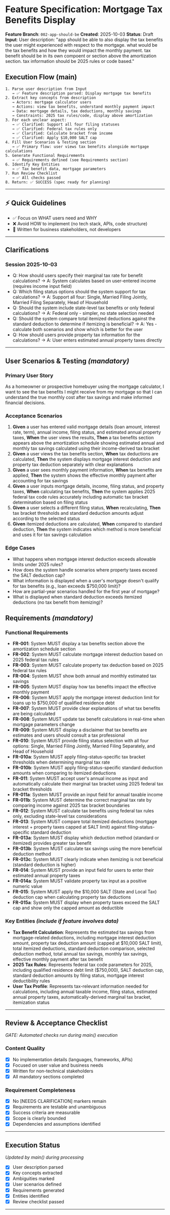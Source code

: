 # Feature Specification: Mortgage Tax Benefits Display

**Feature Branch**: `002-app-should-be`
**Created**: 2025-10-03
**Status**: Draft
**Input**: User description: "app should be able to also display the tax benefits the user might experienced with respect to the mortgage. what would be the tax benefits and how they would impact the monthly payment. tax benefit should be in its own compoent or section above the amortization section. tax information should be 2025 rules or code based."

## Execution Flow (main)
```
1. Parse user description from Input
   → ✅ Feature description parsed: Display mortgage tax benefits
2. Extract key concepts from description
   → Actors: mortgage calculator users
   → Actions: view tax benefits, understand monthly payment impact
   → Data: mortgage details, tax deductions, monthly savings
   → Constraints: 2025 tax rules/code, display above amortization
3. For each unclear aspect:
   → ✅ Clarified: Support all four filing statuses
   → ✅ Clarified: Federal tax rules only
   → ✅ Clarified: Calculate bracket from income
   → ✅ Clarified: Apply $10,000 SALT cap
4. Fill User Scenarios & Testing section
   → ✅ Primary flow: user views tax benefits alongside mortgage calculations
5. Generate Functional Requirements
   → ✅ Requirements defined (see Requirements section)
6. Identify Key Entities
   → ✅ Tax benefit data, mortgage parameters
7. Run Review Checklist
   → ✅ All checks passed
8. Return: ✅ SUCCESS (spec ready for planning)
```

---

## ⚡ Quick Guidelines
- ✅ Focus on WHAT users need and WHY
- ❌ Avoid HOW to implement (no tech stack, APIs, code structure)
- 👥 Written for business stakeholders, not developers

---

## Clarifications

### Session 2025-10-03
- Q: How should users specify their marginal tax rate for benefit calculations? → A: System calculates based on user-entered income (requires income input field)
- Q: Which filing status options should the system support for tax calculations? → A: Support all four: Single, Married Filing Jointly, Married Filing Separately, Head of Household
- Q: Should the system include state-level tax benefits or only federal calculations? → A: Federal only - simpler, no state selection needed
- Q: Should the system compare total itemized deductions against the standard deduction to determine if itemizing is beneficial? → A: Yes - calculate both scenarios and show which is better for the user
- Q: How should users provide property tax information for the calculations? → A: User enters estimated annual property taxes directly

---

## User Scenarios & Testing *(mandatory)*

### Primary User Story
As a homeowner or prospective homebuyer using the mortgage calculator, I want to see the tax benefits I might receive from my mortgage so that I can understand the true monthly cost after tax savings and make informed financial decisions.

### Acceptance Scenarios
1. **Given** a user has entered valid mortgage details (loan amount, interest rate, term), annual income, filing status, and estimated annual property taxes, **When** the user views the results, **Then** a tax benefits section appears above the amortization schedule showing estimated annual and monthly tax savings calculated using their income-derived tax bracket
2. **Given** a user views the tax benefits section, **When** tax deductions are calculated, **Then** the system displays mortgage interest deduction and property tax deduction separately with clear explanations
3. **Given** a user sees monthly payment information, **When** tax benefits are applied, **Then** the system shows the effective monthly payment after accounting for tax savings
4. **Given** a user inputs mortgage details, income, filing status, and property taxes, **When** calculating tax benefits, **Then** the system applies 2025 federal tax code rules accurately including automatic tax bracket determination based on filing status
5. **Given** a user selects a different filing status, **When** recalculating, **Then** tax bracket thresholds and standard deduction amounts adjust according to the selected status
6. **Given** itemized deductions are calculated, **When** compared to standard deduction, **Then** the system indicates which method is more beneficial and uses it for tax savings calculation

### Edge Cases
- What happens when mortgage interest deduction exceeds allowable limits under 2025 rules?
- How does the system handle scenarios where property taxes exceed the SALT deduction cap?
- What information is displayed when a user's mortgage doesn't qualify for tax benefits (e.g., loan exceeds $750,000 limit)?
- How are partial-year scenarios handled for the first year of mortgage?
- What is displayed when standard deduction exceeds itemized deductions (no tax benefit from itemizing)?

## Requirements *(mandatory)*

### Functional Requirements
- **FR-001**: System MUST display a tax benefits section above the amortization schedule section
- **FR-002**: System MUST calculate mortgage interest deduction based on 2025 federal tax rules
- **FR-003**: System MUST calculate property tax deduction based on 2025 federal tax rules
- **FR-004**: System MUST show both annual and monthly estimated tax savings
- **FR-005**: System MUST display how tax benefits impact the effective monthly payment
- **FR-006**: System MUST apply the mortgage interest deduction limit for loans up to $750,000 of qualified residence debt
- **FR-007**: System MUST provide clear explanations of what tax benefits are being calculated
- **FR-008**: System MUST update tax benefit calculations in real-time when mortgage parameters change
- **FR-009**: System MUST display a disclaimer that tax benefits are estimates and users should consult a tax professional
- **FR-010**: System MUST provide filing status selection with all four options: Single, Married Filing Jointly, Married Filing Separately, and Head of Household
- **FR-010a**: System MUST apply filing-status-specific tax bracket thresholds when determining marginal tax rate
- **FR-010b**: System MUST apply filing-status-specific standard deduction amounts when comparing to itemized deductions
- **FR-011**: System MUST accept user's annual income as input and automatically calculate their marginal tax bracket using 2025 federal tax bracket thresholds
- **FR-011a**: System MUST provide an input field for annual taxable income
- **FR-011b**: System MUST determine the correct marginal tax rate by comparing income against 2025 tax bracket boundaries
- **FR-012**: System MUST calculate tax benefits using federal tax rules only, excluding state-level tax considerations
- **FR-013**: System MUST compare total itemized deductions (mortgage interest + property taxes capped at SALT limit) against filing-status-specific standard deduction
- **FR-013a**: System MUST display which deduction method (standard or itemized) provides greater tax benefit
- **FR-013b**: System MUST calculate tax savings using the more beneficial deduction method
- **FR-013c**: System MUST clearly indicate when itemizing is not beneficial (standard deduction is higher)
- **FR-014**: System MUST provide an input field for users to enter their estimated annual property taxes
- **FR-014a**: System MUST validate property tax input as a positive numeric value
- **FR-015**: System MUST apply the $10,000 SALT (State and Local Tax) deduction cap when calculating property tax deductions
- **FR-015a**: System MUST display when property taxes exceed the SALT cap and show only the capped amount as deductible

### Key Entities *(include if feature involves data)*
- **Tax Benefit Calculation**: Represents the estimated tax savings from mortgage-related deductions, including mortgage interest deduction amount, property tax deduction amount (capped at $10,000 SALT limit), total itemized deductions, standard deduction comparison, selected deduction method, total annual tax savings, monthly tax savings, effective monthly payment after tax benefit
- **2025 Tax Rules**: Represents federal tax code parameters for 2025, including qualified residence debt limit ($750,000), SALT deduction cap, standard deduction amounts by filing status, mortgage interest deductibility rules
- **User Tax Profile**: Represents tax-relevant information needed for calculations, including annual taxable income, filing status, estimated annual property taxes, automatically-derived marginal tax bracket, itemization status

---

## Review & Acceptance Checklist
*GATE: Automated checks run during main() execution*

### Content Quality
- [x] No implementation details (languages, frameworks, APIs)
- [x] Focused on user value and business needs
- [x] Written for non-technical stakeholders
- [x] All mandatory sections completed

### Requirement Completeness
- [x] No [NEEDS CLARIFICATION] markers remain
- [x] Requirements are testable and unambiguous
- [x] Success criteria are measurable
- [x] Scope is clearly bounded
- [x] Dependencies and assumptions identified

---

## Execution Status
*Updated by main() during processing*

- [x] User description parsed
- [x] Key concepts extracted
- [x] Ambiguities marked
- [x] User scenarios defined
- [x] Requirements generated
- [x] Entities identified
- [x] Review checklist passed

---
